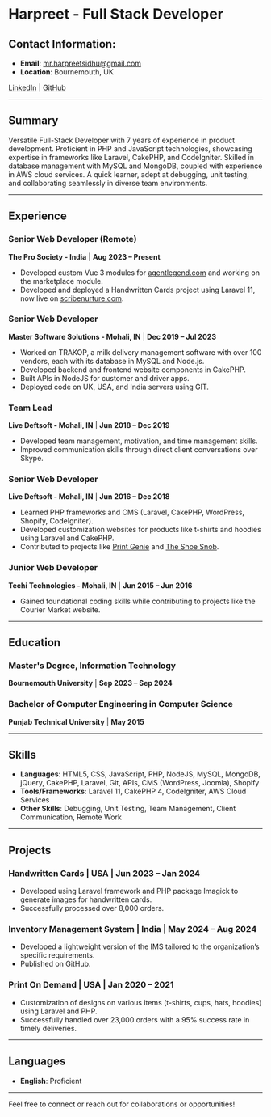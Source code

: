 # Harpreet - Full Stack Developer

## Contact Information:
- **Email**: [mr.harpreetsidhu@gmail.com](mailto:mr.harpreetsidhu@gmail.com)
- **Location**: Bournemouth, UK

[LinkedIn](https://www.linkedin.com/in/harpreetsidhu) | [GitHub](https://github.com/harpreetsidhu)

---

## Summary
Versatile Full-Stack Developer with 7 years of experience in product development. Proficient in PHP and JavaScript technologies, showcasing expertise in frameworks like Laravel, CakePHP, and CodeIgniter. Skilled in database management with MySQL and MongoDB, coupled with experience in AWS cloud services. A quick learner, adept at debugging, unit testing, and collaborating seamlessly in diverse team environments.

---

## Experience

### Senior Web Developer (Remote)
**The Pro Society - India** | **Aug 2023 – Present**
- Developed custom Vue 3 modules for [agentlegend.com](https://www.agentlegend.com) and working on the marketplace module.
- Developed and deployed a Handwritten Cards project using Laravel 11, now live on [scribenurture.com](https://www.scribenurture.com).

### Senior Web Developer
**Master Software Solutions - Mohali, IN** | **Dec 2019 – Jul 2023**
- Worked on TRAKOP, a milk delivery management software with over 100 vendors, each with its database in MySQL and Node.js.
- Developed backend and frontend website components in CakePHP.
- Built APIs in NodeJS for customer and driver apps.
- Deployed code on UK, USA, and India servers using GIT.

### Team Lead
**Live Deftsoft - Mohali, IN** | **Jun 2018 – Dec 2019**
- Developed team management, motivation, and time management skills.
- Improved communication skills through direct client conversations over Skype.

### Senior Web Developer
**Live Deftsoft - Mohali, IN** | **Jun 2016 – Dec 2018**
- Learned PHP frameworks and CMS (Laravel, CakePHP, WordPress, Shopify, CodeIgniter).
- Developed customization websites for products like t-shirts and hoodies using Laravel and CakePHP.
- Contributed to projects like [Print Genie](https://printgenie.com) and [The Shoe Snob](https://theshoesnob.com).

### Junior Web Developer
**Techi Technologies - Mohali, IN** | **Jun 2015 – Jun 2016**
- Gained foundational coding skills while contributing to projects like the Courier Market website.

---

## Education

### Master's Degree, Information Technology
**Bournemouth University** | **Sep 2023 – Sep 2024**

### Bachelor of Computer Engineering in Computer Science
**Punjab Technical University** | **May 2015**

---

## Skills
- **Languages**: HTML5, CSS, JavaScript, PHP, NodeJS, MySQL, MongoDB, jQuery, CakePHP, Laravel, Git, APIs, CMS (WordPress, Joomla), Shopify
- **Tools/Frameworks**: Laravel 11, CakePHP 4, CodeIgniter, AWS Cloud Services
- **Other Skills**: Debugging, Unit Testing, Team Management, Client Communication, Remote Work

---

## Projects

### Handwritten Cards | USA | Jun 2023 – Jan 2024
- Developed using Laravel framework and PHP package Imagick to generate images for handwritten cards.
- Successfully processed over 8,000 orders.

### Inventory Management System | India | May 2024 – Aug 2024
- Developed a lightweight version of the IMS tailored to the organization’s specific requirements.
- Published on GitHub.

### Print On Demand | USA | Jan 2020 – 2021
- Customization of designs on various items (t-shirts, cups, hats, hoodies) using Laravel and PHP.
- Successfully handled over 23,000 orders with a 95% success rate in timely deliveries.

---

## Languages
- **English**: Proficient

---

Feel free to connect or reach out for collaborations or opportunities!
